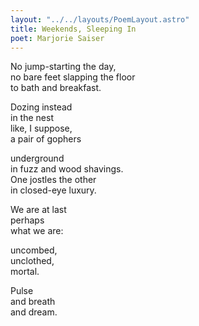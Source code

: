 ```yaml
---
layout: "../../layouts/PoemLayout.astro"
title: Weekends, Sleeping In
poet: Marjorie Saiser
---
```


No jump-starting the day,  
no bare feet slapping the floor  
to bath and breakfast.

Dozing instead  
in the nest  
like, I suppose,  
a pair of gophers

underground  
in fuzz and wood shavings.  
One jostles the other  
in closed-eye luxury.

We are at last  
perhaps  
what we are:

uncombed,  
unclothed,  
mortal.

Pulse  
and breath  
and dream.
